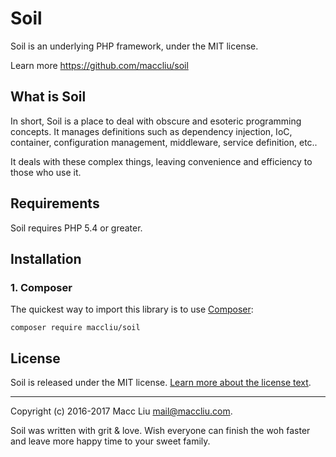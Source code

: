 # Soil

Soil is an underlying PHP framework, under the MIT license.

Learn more <https://github.com/maccliu/soil>


## What is Soil

In short, Soil is a place to deal with obscure and esoteric programming concepts. It manages definitions such as dependency injection, IoC, container, configuration management, middleware, service definition, etc..

It deals with these complex things, leaving convenience and efficiency to those who use it.

## Requirements

Soil requires PHP 5.4 or greater.


## Installation

### 1. Composer

The quickest way to import this library is to use [Composer](https://getcomposer.org/):

```
composer require maccliu/soil
```


## License

Soil is released under the MIT license. [Learn more about the license text](https://github.com/maccliu/soil/blob/master/LICENSE).


--------
Copyright (c) 2016-2017 Macc Liu <mail@maccliu.com>.

Soil was written with grit & love. Wish everyone can finish the woh faster and leave more happy time to your sweet family.
